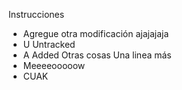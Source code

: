 Instrucciones
- Agregue otra modificación ajajajaja
- U Untracked
- A Added
Otras cosas
Una linea más
- Meeeeooooow
- CUAK